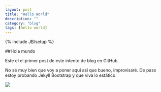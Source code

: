 ```yaml
---
layout: post
title: "Hello World"
description: ""
category: "blog"
tags: [hello world]
---
```

{% include JB/setup %}

##Hola mundo

Este el el primer post de este intento de blog en GitHub.

No sé muy bien que voy a poner aquí así que bueno, improvisaré. De paso estoy probando Jekyll Bootstrap y que viva lo estático.




<a href="" target="_blank"><img src="http://fc06.deviantart.net/fs71/f/2012/276/e/4/_006_charizard_by_izzyreddragon-d5goirn.png"/></a>